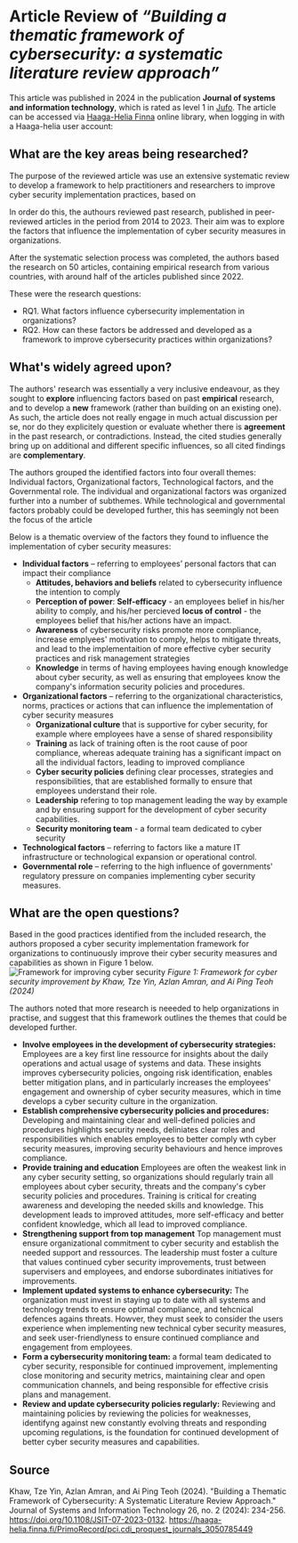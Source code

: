 # Article Review of *“Building a thematic framework of cybersecurity: a systematic literature review approach”*

This article was published in 2024 in the publication **Journal of systems and information technology**, which is rated as level 1 in [Jufo](https://jfp.csc.fi/jufoportal?Jufo_ID=75387). 
The article can be accessed via [Haaga-Helia Finna](https://haaga-helia.finna.fi/PrimoRecord/pci.cdi_proquest_journals_3050785449) online library, when logging in with a Haaga-helia user account: 

## What are the key areas being researched?

The purpose of the reviewed article was use an extensive systematic review to develop a framework to help practitioners and researchers to improve cyber security implementation practices, based on 

In order do this, the authours reviewed past research, published in peer-reviewed articles in the period from 2014 to 2023. Their aim was to explore the factors that influence the implementation of cyber security measures in organizations.

After the systematic selection process was completed, the authors based the research on 50 articles, containing empirical research from various countries, with around half of the articles published since 2022.

These were the research questions:
- RQ1. What factors influence cybersecurity implementation in organizations? 
- RQ2. How can these factors be addressed and developed as a framework to improve cybersecurity practices within organizations?

## What's widely agreed upon? 

The authors' research was essentially a very inclusive endeavour, as they sought to **explore** influencing factors based on past **empirical** research, and to develop a **new** framework (rather than building on an existing one). As such, the article does not really engage in much actual discussion per se, nor do they explicitely question or evaluate whether there is **agreement** in the past research, or contradictions. Instead, the cited studies generally bring up on additional and different specific influences, so all cited findings are **complementary**. 

The authors grouped the identified factors into four overall themes: Individual factors, Organizational factors, Technological factors, and the Governmental role. The individual and organizational factors was organized further into a number of subthemes. While technological and governmental factors probably could be developed further, this has seemingly not been the focus of the article

Below is a thematic overview of the factors they found to influence the implementation of cyber security measures:

- **Individual factors** – referring to employees’ personal factors that can impact their compliance
    - **Attitudes, behaviors and beliefs** related to cybersecurity influence the intention to comply
    - **Perception of power**:  **Self-efficacy** - an employees belief in his/her ability to comply, and his/her percieved **locus of control** - the employees belief that his/her actions have an impact.
    - **Awareness** of cybersecurity risks promote more compliance, increase emplyees' motivation to comply, helps to mitigate threats, and lead to the implementaition of more effective cyber security practices and risk management strategies
    - **Knowledge** in terms of having employees having enough knowledge about cyber security, as well as ensuring that employees know the company's information security policies and procedures.
- **Organizational factors** – referring to the organizational characteristics, norms, practices or actions that can influence the implementation of cyber security measures
    - **Organizational culture** that is supportive for cyber security, for example where employees have a sense of shared responsibility
    - **Training** as lack of training often is the root cause of poor compliance, whereas adequate training has a significant impact on all the individual factors, leading to improved compliance
    - **Cyber security policies** defining clear processes, strategies and responsibilities, that are established formally to ensure that employees understand their role.
    - **Leadership** refering to top management leading the way by example and by ensuring support for the development of cyber security capabilities.
    - **Security monitoring team** - a formal team dedicated to cyber security
- **Technological factors** – referring to factors like a mature IT infrastructure or technological expansion or operational control.
- **Governmental role** – referring to the high influence of governments' regulatory pressure on companies implementing cyber security measures.


## What are the open questions? 
Based in the good practices identified from the included research, the authors proposed a cyber security implementation framework for organizations to continuously improve their cyber security measures and capabilities as shown in Figure 1 below.
![Framework for improving cyber security](https://chenetteegebergregithub.io/cyber-security-course/Framework.png "Framework for improving cyber security" ) 
*Figure 1: Framework for cyber security improvement by Khaw, Tze Yin, Azlan Amran, and Ai Ping Teoh (2024)*

The authors noted that more research is neeeded to help organizations in practise, and suggest that this framework outlines the themes that could be developed further. 

- **Involve employees in the development of cybersecurity strategies:** Employees are a key first line ressource for insights about the daily operations and actual usage of systems and data. These insights improves cybersecurity policies, ongoing risk identification, enables better mitigation plans, and in particularly increases the employees' engagement and ownership of cyber security measures, which in time develops a cyber security culture in the organization.
- **Establish comprehensive cybersecurity policies and procedures:** Developing and maintaining clear and well-defined policies and procedures highlights security needs, deliniates clear roles and responsibilities which enables employees to better comply wth cyber security measures, improving security behaviours and hence improves compliance.
- **Provide training and education** Employees are often the weakest link in any cyber security setting, so organizations should regularly train all employees about cyber security, threats and the company's cyber security policies and procedures. Training is critical for creating awareness and developing the needed skills and knowledge. This development leads to improved attitudes, more self-efficacy and better confident knowledge, which all lead to improved compliance.
- **Strengthening support from top management** Top management must ensure organizational commitment to cyber security and establish the needed support and ressources. The leadership must foster a culture that values continued cyber security improvements, trust between supervisers and employees, and endorse subordinates initiatives for improvements. 
- **Implement updated systems to enhance cybersecurity:** The organization must invest in staying up to date with all systems and technology trends to ensure optimal compliance, and tehcnical defences agains threats. Howver, they must seek to consider the users experience when implementing new technical cyber security measures, and seek user-friendlyness to ensure continued compliance and engagement from employees.
- **Form a cybersecurity monitoring team:** a formal team dedicated to cyber security, responsible for continued improvement, implementing close monitoring and security metrics, maintaining clear and open communication channels, and being responsible for effective crisis plans and management.
- **Review and update cybersecurity policies regularly:** Reviewing and maintaining policies by reviewing the policies for weaknesses, identifyng against new constantly evolving threats and responding upcoming regulations, is the foundation for continued development of better cyber security measures and capabilities.


## Source
Khaw, Tze Yin, Azlan Amran, and Ai Ping Teoh (2024). "Building a Thematic Framework of Cybersecurity: A Systematic Literature Review Approach." Journal of Systems and Information Technology 26, no. 2 (2024): 234-256. https://doi.org/10.1108/JSIT-07-2023-0132.
https://haaga-helia.finna.fi/PrimoRecord/pci.cdi_proquest_journals_3050785449  

